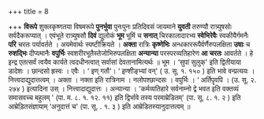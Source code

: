 +++
title = 8

+++
**विरूपे** शुक्लकृष्णतया विषमरूपे **पुनर्भुवा** पुनःपुनः प्रतिदिवसं जायमाने **युवती** तरुण्यौ रात्र्युषसोः सर्वदैकरूप्यात् । एवंभूते रात्र्युषसौ **दिवं** द्युलोकं **भूम** भूमिं च **सनात्** चिरकालादारभ्य **स्वेभिरेवैः** स्वकीयैर्गमनैः **परि** चरतः पर्यावर्तते । अयमेवार्थः स्पष्टीक्रियते । **अक्ता** रात्रिः **कृष्णेभिः** अन्धकाररूपैर्वर्णैरुपलक्षिता **उषाः** च **रुशद्भिः** दीप्यमानैः **वपुर्भिः** स्वशरीरभूतैस्तेजोभिरुपलक्षिता **अन्यान्या** परस्परव्यतिहारेण **आ** **चरतः** आवर्तते । हे इन्द्र एतत्सर्वं त्वयैव कार्यते त्वदधीनत्वात् सर्वासां देवतानामित्यर्थः ॥ भूम । ‘सुपां सुलुक्' इति द्वितीयाया डादेशः । छान्दसो ह्रस्वः । एवैः ।  ‘ इण् गतौ'।  ‘ इण्शीङ्भ्यां वन्' ( उ. सू. १. १५० ) इति भावे वन्प्रत्ययः । नित्त्वदाद्युदात्तत्वम् । अक्ता । नक्ता इति रात्रिनाम । नलोपश्छान्दसः । वपुर्भिः ।  ‘ अर्तिपॄवपि । (उ. सू. २. २७४ ) इत्यादिना उस् । नित्त्वादाद्युदात्तः । अन्यान्या । 'कर्मव्यतिहारे सर्वनाम्नो द्वे भवत इति वक्तव्यं समासवच्च बहुलम् ' (पा. म. ८. १. १२. ११) इति द्विर्भावे तस्य परमाम्रेडितम्' (पा. सू. ८. १. २ ) इति आम्रेड़ितसंज्ञायाम् ‘अनुदात्तं च' (पा. सू. . १. ३ ) इति आम्रेडितस्यानुदात्तत्वम् ॥